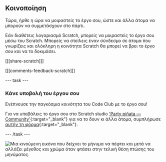 ## Κοινοποίηση

Τώρα, ήρθε η ώρα να μοιραστείς το έργο σου, ώστε και άλλα άτομα να μπορούν να συμμετάσχουν στο πάρτι.

Εάν διαθέτεις λογαριασμό Scratch, μπορείς να μοιραστείς το έργο σου μέσω του Scratch. Μπορείς να στείλεις έναν σύνδεσμο σε άτομα που γνωρίζεις και ολόκληρη η κοινότητα Scratch θα μπορεί να βρει το έργο σου και να το δοκιμάσει.

[[[share-scratch]]]

[[[comments-feedback-scratch]]]

--- task ---

### Κάνε υποβολή του έργου σου

Ενέπνευσε την παγκόσμια κοινότητα του Code Club με το έργο σου!

Για να υποβάλεις το έργο σου στο Scratch studio ['Party piñata — Community'](https://scratch.mit.edu/studios/31111242){:target="_blank"} για να το δουν κι άλλα άτομα, συμπλήρωσε [αυτήν τη φόρμα](https://form.raspberrypi.org/f/community-project-submissions){:target="_blank"}.

--- /task ---

![Μια κινούμενη εικόνα που δείχνει το μήνυμα να πέφτει και μετά να αλλάζει μέγεθος και χρώμα όταν φτάσει στην τελική θέση πτώσης του μηνύματος.](images/falling-message.gif)